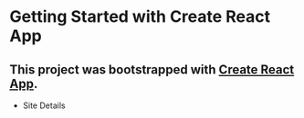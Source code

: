# Getting Started with Create React App

This project was bootstrapped with [Create React App](https://github.com/facebook/create-react-app).
---
* Site Details

